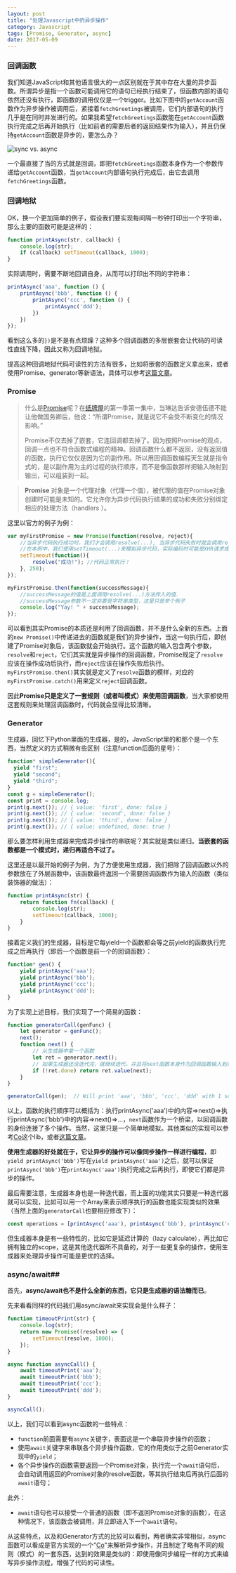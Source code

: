 ```yaml
---
layout: post
title: "处理Javascript中的异步操作"
category: Javascript
tags: [Promise, Generator, async]
date: 2017-05-09
---
```


### 回调函数

我们知道JavaScript和其他语言很大的一点区别就在于其中存在大量的异步函数。所谓异步是指一个函数可能调用它的语句已经执行结束了，但函数内部的语句依然还没有执行，即函数的调用仅仅是一个trigger。比如下图中的`getAccount`函数作为异步操作被调用后，紧接着`fetchGreetings`被调用，它们内部语句的执行几乎是在同时并发进行的。如果我希望`fetchGreetings`函数能在`getAccount`函数执行完成之后再开始执行（比如前者的需要后者的返回结果作为输入），并且仍保持`getAccount`函数是异步的，要怎么办？

![sync vs. async](/images/2017-05-09-sync_vs_async.png)

一个最直接了当的方式就是回调，即把`fetchGreetings`函数本身作为一个参数传递给`getAccount`函数，当`getAccount`内部语句执行完成后，由它去调用`fetchGreetings`函数。

<!--break-->

### 回调地狱

OK，换一个更加简单的例子，假设我们要实现每间隔一秒钟打印出一个字符串，那么主要的函数可能是这样的：

```javascript
function printAsync(str, callback) {
    console.log(str);
    if (callback) setTimeout(callback, 1000);
}
```

实际调用时，需要不断地回调自身，从而可以打印出不同的字符串：

```javascript
printAsync('aaa', function () {
    printAsync('bbb', function () {
        printAsync('ccc', function () {
            printAsync('ddd');
        })
    })
});
```

看到这么多的`})`是不是有点烦躁？这种多个回调函数的多层嵌套会让代码的可读性直线下降，因此又称为回调地狱。

提高这种回调地狱代码可读性的方法有很多，比如将嵌套的函数定义拿出来，或者使用Promise、generator等新语法，具体可以参考[这篇文章](http://callbackhell.com/)。

### Promise

> 什么是[Promise](http://www.html5rocks.com/en/tutorials/es6/promises/)呢？在[纸牌屋](http://zh.wikipedia.org/zh/%E7%BA%B8%E7%89%8C%E5%B1%8B)的第一季第一集中，当琳达告诉安德伍德不能让他做国务卿后，他说：“所谓Promise，就是说它不会受不断变化的情况影响。”
>
> Promise不仅去掉了嵌套，它连回调都去掉了。因为按照Promise的观点，回调一点也不符合函数式编程的精神。回调函数什么都不返回，没有返回值的函数，执行它仅仅是因为它的副作用。所以用回调函数编程天生就是指令式的，是以副作用为主的过程的执行顺序，而不是像函数那样把输入映射到输出，可以组装到一起。

> **Promise** 对象是一个代理对象（代理一个值），被代理的值在Promise对象创建时可能是未知的。它允许你为异步代码执行结果的成功和失败分别绑定相应的处理方法（handlers ）。

这里以官方的例子为例：

```javascript
var myFirstPromise = new Promise(function(resolve, reject){
    //当异步代码执行成功时，我们才会调用resolve(...), 当异步代码失败时就会调用reject(...)
    //在本例中，我们使用setTimeout(...)来模拟异步代码，实际编码时可能是XHR请求或是HTML5的一些API方法.
    setTimeout(function(){
        resolve("成功!"); //代码正常执行！
    }, 250);
});

myFirstPromise.then(function(successMessage){
    //successMessage的值是上面调用resolve(...)方法传入的值.
    //successMessage参数不一定非要是字符串类型，这里只是举个例子
    console.log("Yay! " + successMessage);
});
```

可以看到其实Promise的本质还是利用了回调函数，并不是什么全新的东西。上面的`new Promise()`中传递进去的函数就是我们的异步操作，当这一句执行后，即创建了Promise对象后，该函数就会开始执行。这个函数的输入包含两个参数，`resolve`和`reject`，它们其实就是异步操作的回调函数，Promise规定了`resolve`应该在操作成功后执行，而`reject`应该在操作失败后执行。`myFirstPromise.then()`其实就是定义了`resolve`函数的模样，对应的`myFirstPromise.catch()`用来定义`reject`回调函数。

因此**Promise只是定义了一套规则（或者叫模式）来使用回调函数**，当大家都使用这套规则来处理回调函数时，代码就会显得比较清晰。

### Generator

生成器，回忆下Python里面的生成器，是的，JavaScript里的和那个是一个东西，当然定义的方式稍微有些区别（注意function后面的星号）：

```javascript
function* simpleGenerator(){
  yield "first";
  yield "second";
  yield "third";
}
const g = simpleGenerator();
const print = console.log;
print(g.next()); // { value: 'first', done: false }
print(g.next()); // { value: 'second', done: false }
print(g.next()); // { value: 'third', done: false }
print(g.next()); // { value: undefined, done: true }
```

那么要怎样利用生成器来完成异步操作的串联呢？其实就是类似递归。**当嵌套的函数都是一个模式时，递归再适合不过了。**

这里还是以最开始的例子为例，为了方便使用生成器，我们把除了回调函数以外的参数放在了外层函数中，该函数最终返回一个需要回调函数作为输入的函数（类似装饰器的做法）：

```javascript
function printAsync(str) {
    return function fn(callback) {
        console.log(str);
        setTimeout(callback, 1000);
    }
}
```

接着定义我们的生成器，目标是它每yield一个函数都会等之前yield的函数执行完成之后再执行（即后一个函数是前一个的回调函数）：

```javascript
function* gen() {
    yield printAsync('aaa');
    yield printAsync('bbb');
    yield printAsync('ccc');
    yield printAsync('ddd');
}
```

为了实现上述目标，我们实现了一个简易的函数：

```javascript
function generatorCall(genFunc) {
    let generator = genFunc();
    next();
    function next() {
        // 从生成器中拿一个函数
        let ret = generator.next();
        // 如果生成器还没迭代完，就继续迭代，并且将next函数本身作为回调函数输入到目标函数中
        if (!ret.done) return ret.value(next);
    }
}

generatorCall(gen);  // Will print 'aaa', 'bbb', 'ccc', 'ddd' with 1 second interval
```

以上，函数的执行顺序可以概括为：执行printAsync('aaa')中的内容=>next()=>执行printAsync('bbb')中的内容=>next()=>…，`next`函数作为一个桥梁，以回调函数的身份连接了多个操作。当然，这里只是一个简单地模拟。其他类似的实现可以参考[Co](https://github.com/tj/co)这个lib，或者[这篇文章](http://www.alloyteam.com/2015/04/solve-callback-hell-with-generator/)。

**使用生成器的好处就在于，它让异步的操作可以像同步操作一样进行编程**，即`yield printAsync('bbb')`写在`yield printAsync('aaa')`之后，就可以保证`printAsync('bbb')`在`printAsync('aaa')`执行完成之后再执行，即使它们都是异步的操作。

最后需要注意，生成器本身也是一种迭代器，而上面的功能其实只要是一种迭代器就可以实现，比如可以用一个Array来表示顺序执行的函数也能实现类似的效果（当然上面的`generatorCall`也要相应修改下）：

```javascript
const operations = [printAsync('aaa'), printAsync('bbb'), printAsync('ccc'), printAsync('ddd')];
```

但生成器本身是有一些特性的，比如它是延迟计算的（lazy calculate），再比如它拥有独立的scope，这是其他迭代器所不具备的，对于一些更复杂的操作，使用生成器来处理异步操作可能是更优的选择。

### async/await##

首先，**async/await也不是什么全新的东西，它只是生成器的语法糖而已**。

先来看看同样的代码我们用async/await来实现会是什么样子：

```javascript
function timeoutPrint(str) {
    console.log(str);
    return new Promise((resolve) => {
        setTimeout(resolve, 1000);
    });
}

async function asyncCall() {
    await timeoutPrint('aaa');
    await timeoutPrint('bbb');
    await timeoutPrint('ccc');
    await timeoutPrint('ddd');
}

asyncCall();
```

以上，我们可以看到async函数的一些特点：

- `function`前面需要有`async`关键字，表面这是一个串联异步操作的函数；
- 使用`await`关键字来串联各个异步操作函数，它的作用类似于之前Generator实现中的`yield`；
- 各个异步操作的函数需要返回一个Promise对象，执行完一个`await`语句后，会自动调用返回的Promise对象的resolve函数，等其执行结束后再执行后面的`await`语句；

此外：

- `await`语句也可以接受一个普通的函数（即不返回Promise对象的函数），在这种情况下，该函数会被调用，并立即进入下一个`await`语句。

从这些特点，以及和Generator方式的比较可以看到，两者确实非常相似，async函数可以看成是官方实现的一个"[Co](https://github.com/tj/co)"来解析异步操作，并且制定了略有不同的规则（模式）的一套东西，达到的效果是类似的：即使用像同步编程一样的方式来编写异步操作流程，增强了代码的可读性。